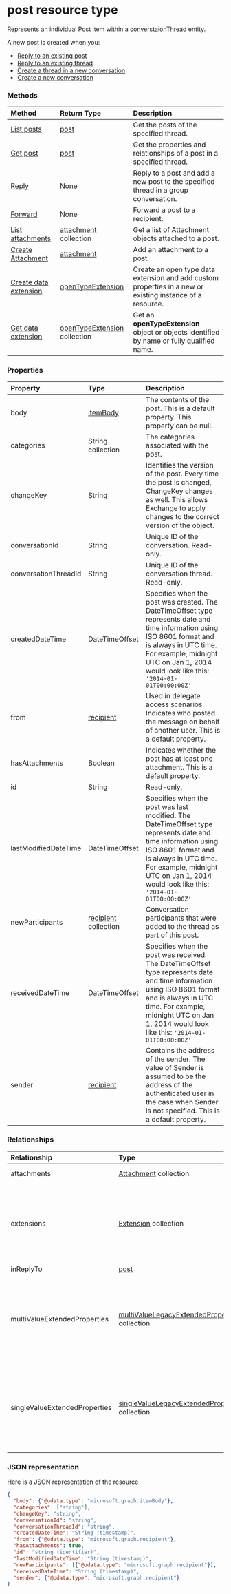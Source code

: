 # post resource type
Represents an individual Post item within a [converstaionThread](conversationthread.md) entity.

A new post is created when you:
- [Reply to an existing post](../api/post_reply.md) 
- [Reply to an existing thread](../api/conversationthread_reply.md) 
- [Create a thread in a new conversation](../api/group_post_threads.md)
- [Create a new conversation](../api/group_post_conversations.md)
 
### Methods

| Method       | Return Type  |Description|
|:---------------|:--------|:----------|
|[List posts](../api/conversationthread_list_posts.md) | [post](post.md) |Get the posts of the specified thread. |
|[Get post](../api/post_get.md) | [post](post.md) |Get the properties and relationships of a post in a specified thread.|
|[Reply](../api/post_reply.md)|None|Reply to a post and add a new post to the specified thread in a group conversation.|
|[Forward](../api/post_forward.md)|None|Forward a post to a recipient.|
|[List attachments](../api/post_list_attachments.md) |[attachment](attachment.md) collection| Get a list of Attachment objects attached to a post.|
|[Create Attachment](../api/post_post_attachments.md) |[attachment](attachment.md)| Add an attachment to a post. |
|[Create data extension](../api/opentypeextension_post_opentypeextension.md) |[openTypeExtension](opentypeextension.md)| Create an open type data extension and add custom properties in a new or existing instance of a resource.|
|[Get data extension](../api/opentypeextension_get.md) |[openTypeExtension](opentypeextension.md) collection| Get an **openTypeExtension** object or objects identified by name or fully qualified name.|

### Properties
| Property	   | Type	|Description|
|:---------------|:--------|:----------|
|body|[itemBody](itembody.md)|The contents of the post. This is a default property. This property can be null.|
|categories|String collection|The categories associated with the post.|
|changeKey|String|Identifies the version of the post. Every time the post is changed, ChangeKey changes as well. This allows Exchange to apply changes to the correct version of the object.|
|conversationId|String|Unique ID of the conversation. Read-only.|
|conversationThreadId|String|Unique ID of the conversation thread. Read-only.|
|createdDateTime|DateTimeOffset|Specifies when the post was created. The DateTimeOffset type represents date and time information using ISO 8601 format and is always in UTC time. For example, midnight UTC on Jan 1, 2014 would look like this: `'2014-01-01T00:00:00Z'`|
|from|[recipient](recipient.md)|Used in delegate access scenarios. Indicates who posted the message on behalf of another user. This is a default property.|
|hasAttachments|Boolean|Indicates whether the post has at least one attachment. This is a default property.|
|id|String| Read-only.|
|lastModifiedDateTime|DateTimeOffset|Specifies when the post was last modified. The DateTimeOffset type represents date and time information using ISO 8601 format and is always in UTC time. For example, midnight UTC on Jan 1, 2014 would look like this: `'2014-01-01T00:00:00Z'`|
|newParticipants|[recipient](recipient.md) collection|Conversation participants that were added to the thread as part of this post.|
|receivedDateTime|DateTimeOffset|Specifies when the post was received. The DateTimeOffset type represents date and time information using ISO 8601 format and is always in UTC time. For example, midnight UTC on Jan 1, 2014 would look like this: `'2014-01-01T00:00:00Z'`|
|sender|[recipient](recipient.md)|Contains the address of the sender. The value of Sender is assumed to be the address of the authenticated user in the case when Sender is not specified. This is a default property.|

### Relationships
| Relationship | Type	|Description|
|:---------------|:--------|:----------|
|attachments|[Attachment](attachment.md) collection| Read-only. Nullable.|
|extensions|[Extension](extension.md) collection|The collection of open type data extensions defined for the contact. Read-only. Nullable.|
|inReplyTo|[post](post.md)| Read-only.|
|multiValueExtendedProperties|[multiValueLegacyExtendedProperty](multivaluelegacyextendedproperty.md) collection| The collection of multi-value extended properties defined for the contact. Read-only. Nullable.|
|singleValueExtendedProperties|[singleValueLegacyExtendedProperty](singlevaluelegacyextendedproperty.md) collection| The collection of single-value extended properties defined for the contact. Read-only. Nullable.|


### JSON representation

Here is a JSON representation of the resource

<!-- {
  "blockType": "resource",
  "optionalProperties": [
    "attachments",
    "inReplyTo"
  ],
  "@odata.type": "microsoft.graph.post"
}-->

```json
{
  "body": {"@odata.type": "microsoft.graph.itemBody"},
  "categories": ["string"],
  "changeKey": "string",
  "conversationId": "string",
  "conversationThreadId": "string",
  "createdDateTime": "String (timestamp)",
  "from": {"@odata.type": "microsoft.graph.recipient"},
  "hasAttachments": true,
  "id": "string (identifier)",
  "lastModifiedDateTime": "String (timestamp)",
  "newParticipants": [{"@odata.type": "microsoft.graph.recipient"}],
  "receivedDateTime": "String (timestamp)",
  "sender": {"@odata.type": "microsoft.graph.recipient"}
}

```

<!-- uuid: 8fcb5dbc-d5aa-4681-8e31-b001d5168d79
2015-10-25 14:57:30 UTC -->
<!-- {
  "type": "#page.annotation",
  "description": "post resource",
  "keywords": "",
  "section": "documentation",
  "tocPath": ""
}-->

